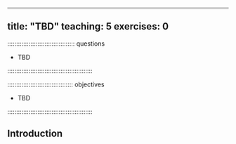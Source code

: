 
---
title: "TBD"
teaching: 5
exercises: 0
---

:::::::::::::::::::::::::::::::::::::: questions

- TBD

::::::::::::::::::::::::::::::::::::::::::::::::

::::::::::::::::::::::::::::::::::::: objectives

- TBD

::::::::::::::::::::::::::::::::::::::::::::::::

## Introduction
